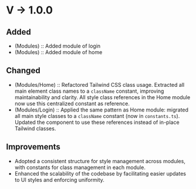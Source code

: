 # V -> 1.0.0

## Added

- (Modules) :: Added module of login
- (Modules) :: Added module of home

## Changed

- (Modules/Home) :: Refactored Tailwind CSS class usage. Extracted all main element class names to a `className` constant, improving maintainability and clarity. All style class references in the Home module now use this centralized constant as reference.
- (Modules/Login) :: Applied the same pattern as Home module: migrated all main style classes to a `className` constant (now in `constants.ts`). Updated the component to use these references instead of in-place Tailwind classes.

## Improvements

- Adopted a consistent structure for style management across modules, with constants for class management in each module.
- Enhanced the scalability of the codebase by facilitating easier updates to UI styles and enforcing uniformity.